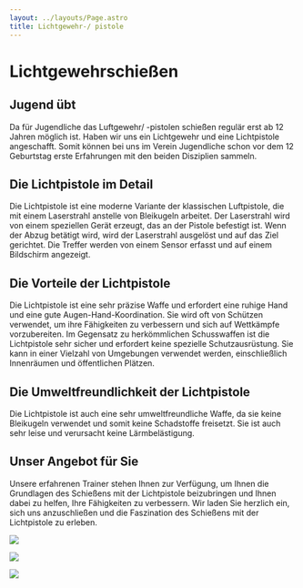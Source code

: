 ```yaml
---
layout: ../layouts/Page.astro
title: Lichtgewehr-/ pistole
---
```

# Lichtgewehrschießen

## Jugend übt

Da für Jugendliche das Luftgewehr/ -pistolen schießen regulär erst ab 12 Jahren möglich ist. Haben wir uns ein Lichtgewehr und eine Lichtpistole angeschafft. Somit können bei uns im Verein Jugendliche schon vor dem 12 Geburtstag erste Erfahrungen mit den beiden Disziplien sammeln.

## Die Lichtpistole im Detail
Die Lichtpistole ist eine moderne Variante der klassischen Luftpistole, die mit einem Laserstrahl anstelle von Bleikugeln arbeitet. Der Laserstrahl wird von einem speziellen Gerät erzeugt, das an der Pistole befestigt ist. Wenn der Abzug betätigt wird, wird der Laserstrahl ausgelöst und auf das Ziel gerichtet. Die Treffer werden von einem Sensor erfasst und auf einem Bildschirm angezeigt.

## Die Vorteile der Lichtpistole
Die Lichtpistole ist eine sehr präzise Waffe und erfordert eine ruhige Hand und eine gute Augen-Hand-Koordination. Sie wird oft von Schützen verwendet, um ihre Fähigkeiten zu verbessern und sich auf Wettkämpfe vorzubereiten. Im Gegensatz zu herkömmlichen Schusswaffen ist die Lichtpistole sehr sicher und erfordert keine spezielle Schutzausrüstung. Sie kann in einer Vielzahl von Umgebungen verwendet werden, einschließlich Innenräumen und öffentlichen Plätzen.

## Die Umweltfreundlichkeit der Lichtpistole
Die Lichtpistole ist auch eine sehr umweltfreundliche Waffe, da sie keine Bleikugeln verwendet und somit keine Schadstoffe freisetzt. Sie ist auch sehr leise und verursacht keine Lärmbelästigung.

## Unser Angebot für Sie
Unsere erfahrenen Trainer stehen Ihnen zur Verfügung, um Ihnen die Grundlagen des Schießens mit der Lichtpistole beizubringen und Ihnen dabei zu helfen, Ihre Fähigkeiten zu verbessern. Wir laden Sie herzlich ein, sich uns anzuschließen und die Faszination des Schießens mit der Lichtpistole zu erleben.

![](/images/uploads/img_8376.jpeg)

![](/images/uploads/img_8377.jpeg)

![](/images/uploads/img_8378.jpeg)
